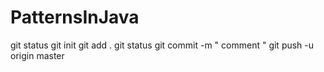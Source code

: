 # PatternsInJava


git status 
git init
git add .
git status
git commit -m " comment "
git push -u origin master 

